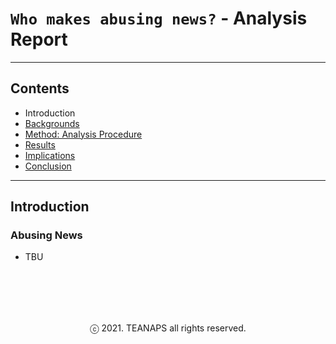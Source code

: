 # `Who makes abusing news?` - Analysis Report

---
## Contents
- Introduction
- [Backgrounds](./report-backgrounds.md#backgrounds)
- [Method: Analysis Procedure](./report-method.md#method:-analysis-procedure)
- [Results](./report-results.md#results)
- [Implications](./report-implications.md#implications)
- [Conclusion](./report-introduction.md#implication)

---
## Introduction

### Abusing News
- TBU

<br><br>
---
<center>ⓒ 2021. TEANAPS all rights reserved.</center>